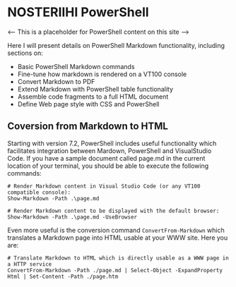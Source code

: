 # NOSTERIIHI PowerShell

<-- This is a placeholder for PowerShell content on this site -->

Here I will present details on PowerShell Markdown functionality, including sections on:

* Basic PowerShell Markdown commands
* Fine-tune how markdown is rendered on a VT100 console
* Convert Markdown to PDF
* Extend Markdown with PowerShell table functionality
* Assemble code fragments to a full HTML document
* Define Web page style with CSS and PowerShell 

## Coversion from Markdown to HTML

Starting with version 7.2, PowerShell includes useful functionality which facilitates integration between Mardown, PowerShell and VisualStudio Code. If you have a sample document called page.md in the current location of your terminal, you should be able to execute the following commands:

    # Render Markdown content in Visual Studio Code (or any VT100 compatible console):
    Show-Markdown -Path .\page.md
   
    # Render Markdown content to be displayed with the default browser:
    Show-Markdown -Path .\page.md -UseBrowser

Even more useful is the conversion command `ConvertFrom-Markdown` which translates a Markdown page into HTML usable at your WWW site. Here you are:

    # Translate Markdown to HTML which is directly usable as a WWW page in a HTTP service
    ConvertFrom-Markdown -Path ./page.md | Select-Object -ExpandProperty Html | Set-Content -Path ./page.htm

